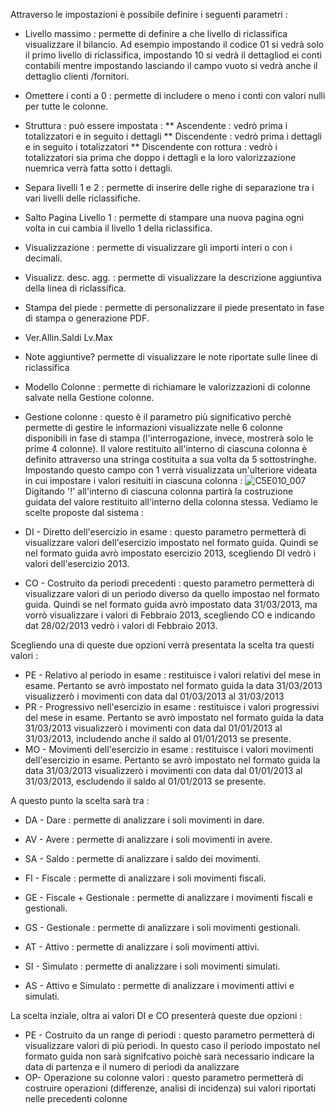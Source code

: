 Attraverso le impostazioni è possibile definire i seguenti parametri : 
 * Livello massimo :  permette di definire a che livello di riclassifica visualizzare il bilancio. Ad esempio impostando il codice 01 si vedrà solo il primo livello di riclassifica, impostando 10 si vedrà il dettagliod ei conti contabili mentre impostando lasciando il campo vuoto si vedrà anche il dettaglio clienti /fornitori.
 * Omettere i conti a 0 :  permette di includere o meno i conti con valori nulli per tutte le colonne.
 * Struttura :  può essere impostata : 
 ** Ascendente :  vedrò prima i totalizzatori e in seguito i dettagli
 ** Discendente :  vedrò prima i dettagli e in seguito i totalizzatori
 ** Discendente con rottura :  vedrò i totalizzatori sia prima che doppo i dettagli e la loro valorizzazione nuemrica verrà fatta sotto i dettagli.
 * Separa livelli 1 e 2 :  permette di inserire delle righe di separazione tra i vari livelli delle riclassifiche.
 * Salto Pagina Livello 1 :  permette di stampare una nuova pagina ogni volta in cui cambia il livello 1 della riclassifica.
 * Visualizzazione :  permette di visualizzare gli importi interi o con i decimali.
 * Visualizz. desc. agg. :  permette di visualizzare la descrizione aggiuntiva della linea di riclassifica.
 * Stampa del piede :  permette di personalizzare il piede presentato in fase di stampa o generazione PDF.
 * Ver.Allin.Saldi Lv.Max
 * Note aggiuntive? permette di visualizzare le note riportate sulle linee di riclassifica
 * Modello Colonne :  permette di richiamare le valorizzazioni di colonne salvate nella Gestione colonne.
 * Gestione colonne :  questo è il parametro più significativo perchè permette di gestire le informazioni visualizzate nelle 6 colonne disponibili in fase di stampa (l'interrogazione, invece, mostrerà solo le prime 4 colonne). Il valore restituito all'interno di ciascuna colonna è definito attraverso una stringa costituita a sua volta da 5 sottostringhe. Impostando questo campo con 1 verrà visualizzata un'ulteriore videata in cui impostare i valori resituiti in ciascuna colonna : 
![C5E010_007](http://localhost:3000/immagini/MBDOC_OGG-P_C5NAC11/C5E010_007.png)Digitando '!' all'interno di ciascuna colonna partirà la costruzione guidata del valore restituito all'interno della colonna stessa. Vediamo le scelte proposte dal sistema : 


 * DI - Diretto dell'esercizio in esame :  questo parametro permetterà di visualizzare valori dell'esercizio impostato nel formato guida. Quindi se nel formato guida avrò impostato esercizio 2013, scegliendo DI vedrò i valori dell'esercizio 2013.
 * CO - Costruito da periodi precedenti :  questo parametro permetterà di visualizzare valori di un periodo diverso da quello impostao nel formato guida. Quindi se nel formato guida avrò impostato data 31/03/2013, ma vorrò visualizzare i valori di Febbraio 2013, scegliendo CO e indicando dat 28/02/2013 vedrò i valori di Febbraio 2013.

Scegliendo una di queste due opzioni verrà presentata la scelta tra questi valori : 
 * PE - Relativo al periodo in esame :  restituisce i valori relativi del mese in esame. Pertanto se avrò impostato nel formato guida la data 31/03/2013 visualizzerò i movimenti con data dal 01/03/2013 al 31/03/2013
 * PR - Progressivo nell'esercizio in esame :  restituisce i valori progressivi del mese in esame. Pertanto se avrò impostato nel formato guida la data 31/03/2013 visualizzerò i movimenti con data dal 01/01/2013 al 31/03/2013, includendo anche il saldo al 01/01/2013 se presente.
 * MO - Movimenti dell'esercizio in esame :  restituisce i valori movimenti dell'esercizio in esame. Pertanto se avrò impostato nel formato guida la data 31/03/2013 visualizzerò i movimenti con data dal 01/01/2013 al 31/03/2013, escludendo il saldo al 01/01/2013 se presente.

A questo punto la scelta sarà tra : 

 * DA - Dare :  permette di analizzare i soli movimenti in dare.
 * AV - Avere :  permette di analizzare i soli movimenti in avere.
 * SA - Saldo :  permette di analizzare i saldo dei movimenti.

 * FI - Fiscale :  permette di analizzare i soli movimenti fiscali.
 * GE - Fiscale + Gestionale :  permette di analizzare i movimenti fiscali e gestionali.
 * GS - Gestionale :  permette di analizzare i soli movimenti gestionali.



 * AT - Attivo :  permette di analizzare i soli movimenti attivi.
 * SI - Simulato :  permette di analizzare i soli movimenti simulati.
 * AS - Attivo e Simulato :  permette di analizzare i movimenti attivi e simulati.

La scelta inziale, oltra ai valori DI e CO presenterà queste due opzioni : 

 * PE - Costruito da un range di periodi :  questo parametro permetterà di visualizzare valori di più periodi. In questo caso il periodo impostato nel formato guida non sarà signifcativo poichè sarà necessario indicare la data di partenza e il numero di periodi da analizzare
 * OP- Operazione su colonne valori :  questo parametro permetterà di costruire operazioni (differenze, analisi di incidenza) sui valori riportati nelle precedenti colonne
